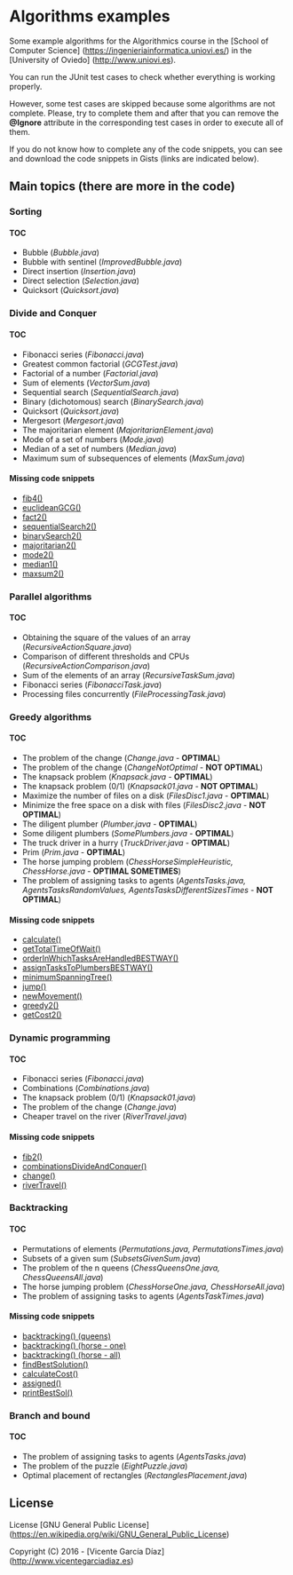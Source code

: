 # Algorithms examples
Some example algorithms for the Algorithmics course in the [School of Computer Science] (https://ingenieriainformatica.uniovi.es/) in the [University of Oviedo] (http://www.uniovi.es).

You can run the JUnit test cases to check whether everything is working properly. 

However, some test cases are skipped because some algorithms are not complete. Please, try to complete them and after that you can remove the **@Ignore** attribute in the corresponding test cases in order to execute all of them.

If you do not know how to complete any of the code snippets, you can see and download the code snippets in Gists (links are indicated below). 

## Main topics (there are more in the code)

### Sorting
#### TOC
* Bubble (*Bubble.java*)
* Bubble with sentinel (*ImprovedBubble.java*)
* Direct insertion (*Insertion.java*)
* Direct selection (*Selection.java*)
* Quicksort (*Quicksort.java*)

### Divide and Conquer

#### TOC
* Fibonacci series (*Fibonacci.java*)
* Greatest common factorial (*GCGTest.java*)
* Factorial of a number (*Factorial.java*)
* Sum of elements (*VectorSum.java*)
* Sequential search (*SequentialSearch.java*)
* Binary (dichotomous) search (*BinarySearch.java*)
* Quicksort (*Quicksort.java*)
* Mergesort (*Mergesort.java*)
* The majoritarian element (*MajoritarianElement.java*)
* Mode of a set of numbers (*Mode.java*)
* Median of a set of numbers (*Median.java*)
* Maximum sum of subsequences of elements (*MaxSum.java*)

#### Missing code snippets
* [fib4()](https://gist.github.com/vicegd/6b5061139d53f620f52a)
* [euclideanGCG()](https://gist.github.com/vicegd/5046c292ffc2be4b310e31e0878425a2)
* [fact2()](https://gist.github.com/vicegd/7553ecb737c0f888a870)
* [sequentialSearch2()](https://gist.github.com/vicegd/f99718b268841865c2e8)
* [binarySearch2()](https://gist.github.com/vicegd/0220c92fa1525806ccbc)
* [majoritarian2()](https://gist.github.com/vicegd/723110ab76e7b5750f64)
* [mode2()](https://gist.github.com/vicegd/93eb127241b916e04110)
* [median1()](https://gist.github.com/vicegd/720801a57e72b364b97c)
* [maxsum2()](https://gist.github.com/vicegd/f24a1b8262707217f5f6)

### Parallel algorithms

#### TOC
* Obtaining the square of the values of an array (*RecursiveActionSquare.java*)
* Comparison of different thresholds and CPUs (*RecursiveActionComparison.java*)
* Sum of the elements of an array (*RecursiveTaskSum.java*)
* Fibonacci series (*FibonacciTask.java*)
* Processing files concurrently (*FileProcessingTask.java*)

### Greedy algorithms

#### TOC
* The problem of the change (*Change.java* - **OPTIMAL**)
* The problem of the change (*ChangeNotOptimal* - **NOT OPTIMAL**)
* The knapsack problem (*Knapsack.java* - **OPTIMAL**)
* The knapsack problem (0/1) (*Knapsack01.java* - **NOT OPTIMAL**)
* Maximize the number of files on a disk (*FilesDisc1.java* - **OPTIMAL**)
* Minimize the free space on a disk with files (*FilesDisc2.java* - **NOT OPTIMAL**)
* The diligent plumber (*Plumber.java* - **OPTIMAL**)
* Some diligent plumbers (*SomePlumbers.java* - **OPTIMAL**)
* The truck driver in a hurry (*TruckDriver.java* - **OPTIMAL**)
* Prim (*Prim.java* - **OPTIMAL**)
* The horse jumping problem (*ChessHorseSimpleHeuristic, ChessHorse.java* - **OPTIMAL SOMETIMES**)
* The problem of assigning tasks to agents (*AgentsTasks.java, AgentsTasksRandomValues, AgentsTasksDifferentSizesTimes* - **NOT OPTIMAL**)

#### Missing code snippets
* [calculate()](https://gist.github.com/vicegd/33fb652c42f6d659e294)
* [getTotalTimeOfWait()](https://gist.github.com/vicegd/a1cf2dea92c46e615682)
* [orderInWhichTasksAreHandledBESTWAY()](https://gist.github.com/vicegd/6a2536b070fd904eb24f)
* [assignTasksToPlumbersBESTWAY()](https://gist.github.com/vicegd/535378f474fa0c072e51)
* [minimumSpanningTree()](https://gist.github.com/vicegd/26a8aa81469bf904eab6)
* [jump()](https://gist.github.com/vicegd/a756666382190c037cba)
* [newMovement()](https://gist.github.com/vicegd/71f6e3ae15d79e644d86)
* [greedy2()](https://gist.github.com/vicegd/1ed82e1b03e487955c1a)
* [getCost2()](https://gist.github.com/vicegd/aba41de7c68ff2f90236)

### Dynamic programming

#### TOC
* Fibonacci series (*Fibonacci.java*)
* Combinations (*Combinations.java*)
* The knapsack problem (0/1) (*Knapsack01.java*)
* The problem of the change (*Change.java*)
* Cheaper travel on the river (*RiverTravel.java*)

#### Missing code snippets
* [fib2()](https://gist.github.com/vicegd/e42b1b4a86c3993ca9f1)
* [combinationsDivideAndConquer()](https://gist.github.com/vicegd/e64eae49928f982e43e4)
* [change()](https://gist.github.com/vicegd/81ce8a0f19a83cbedc7f)
* [riverTravel()](https://gist.github.com/vicegd/6904f0fc73561f6fcf79)

### Backtracking

#### TOC
* Permutations of elements (*Permutations.java, PermutationsTimes.java*)
* Subsets of a given sum (*SubsetsGivenSum.java*)
* The problem of the n queens (*ChessQueensOne.java, ChessQueensAll.java*)
* The horse jumping problem (*ChessHorseOne.java, ChessHorseAll.java*)
* The problem of assigning tasks to agents (*AgentsTaskTimes.java*)

#### Missing code snippets
* [backtracking() (queens)](https://gist.github.com/vicegd/b28e6c5b49878b93270b)
* [backtracking() (horse - one)](https://gist.github.com/vicegd/4f4475e7b66fbd4c9f2f )
* [backtracking() (horse - all)](https://gist.github.com/vicegd/ec8981ca9c674662c862)
* [findBestSolution()](https://gist.github.com/vicegd/5c7d325df9e2ee880094 )
* [calculateCost()](https://gist.github.com/vicegd/f8241289b9f11e4efa70)
* [assigned()](https://gist.github.com/vicegd/e7260dde753c95ec5525)
* [printBestSol()](https://gist.github.com/vicegd/99a2df03bbb0eeb32685)

### Branch and bound

#### TOC
* The problem of assigning tasks to agents  (*AgentsTasks.java*)
* The problem of the puzzle  (*EightPuzzle.java*)
* Optimal placement of rectangles (*RectanglesPlacement.java*)

## License

License [GNU General Public License] (https://en.wikipedia.org/wiki/GNU_General_Public_License)

Copyright (C) 2016 - [Vicente García Díaz] (http://www.vicentegarciadiaz.es)
